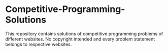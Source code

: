 # Competitive-Programming-Solutions
This repository contains solutions of competitive programming problems of different websites.
No copyright intended and every problem statement belongs to respective websites.
